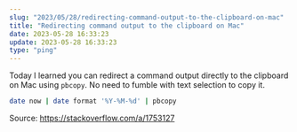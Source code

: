 ```yaml
---
slug: "2023/05/28/redirecting-command-output-to-the-clipboard-on-mac"
title: "Redirecting command output to the clipboard on Mac"
date: 2023-05-28 16:33:23
update: 2023-05-28 16:33:23
type: "ping"
---
```


Today I learned you can redirect a command output directly to the clipboard on Mac using `pbcopy`. No need to fumble with text selection to copy it.

```sh prompt{1} title="Copying date to clipboard in Nushell"
date now | date format '%Y-%M-%d' | pbcopy
```

Source: https://stackoverflow.com/a/1753127
